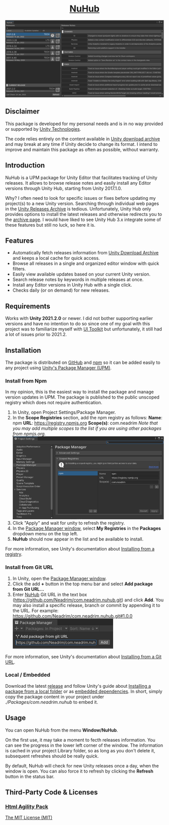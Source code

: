 <h1 align="center">
    <a href="https://github.com/Neadrim/com.neadrim.nuhub">
        NuHub
    </a>
</h1>

![](Documentation~/Images/NuHubPreview.png?raw=true)

## Disclaimer

This package is developed for my personal needs and is in no way provided or supported by [Unity Technologies](https://unity.com/).

The code relies entirely on the content available in [Unity download archive](https://unity3d.com/get-unity/download/archive) and may break at any time if Unity decide to change its format. I intend to improve and maintain this package as often as possible, without warranty.

## Introduction

NuHub is a UPM package for Unity Editor that facilitates tracking of Unity releases. It allows to browse release notes and easily install any Editor versions through Unity Hub, starting from Unity 2017.1.0.

Why? I often need to look for specific issues or fixes before updating my project(s) to a new Unity version. Searching through individual web pages in the [Unity Releases Archive](https://unity3d.com/get-unity/download/archive) is tedious. Unfortunately, Unity Hub only provides options to install the latest releases and otherwise redirects you to the [archive page](https://unity3d.com/get-unity/download/archive). I would have liked to see Unity Hub 3.x integrate some of these features but still no luck, so here it is.

## Features

- Automatically fetch releases information from [Unity Download Archive](https://unity3d.com/get-unity/download/archive) and keeps a local cache for quick access.
- Browse all releases in a single and organized editor window with quick filters.
- Easily view available updates based on your current Unity version.
- Search release notes by keywords in multiple releases at once.
- Install any Editor versions in Unity Hub with a single click.
- Checks daily (or on demand) for new releases.

## Requirements

Works with **Unity 2021.2.0** or newer.
I did not bother supporting earlier versions and have no intention to do so since one of my goal with this project was to familiarize myself with [UI Toolkit](https://docs.unity3d.com/2021.2/Documentation/Manual/UIElements.html) but unfortunately, it still had a lot of issues prior to 2021.2.

## Installation

The package is distributed on [GitHub]() and [npm](https://www.npmjs.com/) so it can be added easily to any project using [Unity's Package Manager (UPM)](https://docs.unity3d.com/2021.2/Documentation/Manual/Packages.html).

### Install from Npm

In my opinion, this is the easiest way to install the package and manage version updates in UPM. The package is published to the public unscoped registry which does not require authentication.

1. In Unity, open Project Settings/Package Manager.
2. In the **Scope Registries** section, add the npm registry as follows:
**Name**: npm
**URL**: https://registry.npmjs.org
**Scope(s)**: com.neadrim
*Note that you may add multiple scopes to the list if you are using other packages from npmjs.org.*
![](Documentation~/Images/NpmScopeSettings.png?raw=true)
3. Click "Apply" and wait for unity to refresh the registry.
4. In the [Package Manager window](https://docs.unity3d.com/2021.2/Documentation/Manual/upm-ui.html), select **My Registries** in the **Packages** dropdown menu on the top left.
5. **NuHub** should now appear in the list and be available to install.

For more information, see Unity's documentation about [Installing from a registry](https://docs.unity3d.com/2021.2/Documentation/Manual/upm-ui-install.html).

### Install from Git URL

1. In Unity, open the [Package Manager window](https://docs.unity3d.com/2021.2/Documentation/Manual/upm-ui.html).
2. Click the add **+** button in the top menu bar and select **Add package from Git URL...**
3. Enter [NuHub](https://github.com/Neadrim/com.neadrim.nuhub) Git URL in the text box (https://github.com/Neadrim/com.neadrim.nuhub.git) and click **Add**.
You may also install a specific release, branch or commit by appending it to the URL.
For example: https://github.com/Neadrim/com.neadrim.nuhub.git#1.0.0
![](Documentation~/Images/GitHubSettings.png?raw=true)

For more information, see Unity's documentation about [Installing from a Git URL](https://docs.unity3d.com/2021.2/Documentation/Manual/upm-ui-giturl.html).

### Local / Embedded

Download the latest [release](https://github.com/Neadrim/com.neadrim.nuhub/releases) and follow Unity's guide about [Installing a package from a local folder](https://docs.unity3d.com/2021.2/Documentation/Manual/upm-ui-local.html) or as [embedded dependencies](https://docs.unity3d.com/2021.2/Documentation/Manual/upm-embed.html). In short, simply copy the package content in your project under *./Packages/com.neadrim.nuhub* to embed it.

## Usage

You can open NuHub from the menu **Window/NuHub**.

On the first use, it may take a moment to fecth releases information. You can see the progress in the lower left corner of the window. The information is cached in your project Library folder, so as long as you don't delete it, subsequent refreshes should be really quick.

By default, NuHub will check for new Unity releases once a day, when the window is open. You can also force it to refresh by clicking the **Refresh** button in the status bar.

## Third-Party Code & Licenses

### [Html Agility Pack](https://github.com/zzzprojects/html-agility-pack)

[The MIT License (MIT)](/Editor/lib/htmlagilitypack/LICENSE.md)